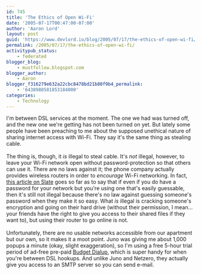 ```yaml
---
id: 745
title: 'The Ethics of Open Wi-Fi'
date: '2005-07-17T00:47:00-07:00'
author: 'Aaron Lord'
layout: post
guid: 'https://www.devlord.io/blog/2005/07/17/the-ethics-of-open-wi-fi/'
permalink: /2005/07/17/the-ethics-of-open-wi-fi/
activitypub_status:
    - federated
blogger_blog:
    - mustfollow.blogspot.com
blogger_author:
    - Aaron
blogger_f316279e632a22cbc8478bd21b80f9b4_permalink:
    - '6438988581853184000'
categories:
    - Technology
---
```


I'm between DSL services at the moment.  The one we had was turned off, and the new one we're getting has not been turned on yet.  But lately some people have been preaching to me about the supposed unethical nature of sharing internet access with Wi-Fi.  They say it's the same thing as stealing cable.<br /><br />The thing is, though, it <i>is</i> illegal to steal cable.  It's <i>not</i> illegal, however, to leave your Wi-Fi network open without password-protection so that others can use it.  There are no laws against it; the phone company actually provides wireless routers in order to <i>encourage</i> Wi-Fi networking.  In fact, <a href="http://slate.msn.com/id/2109941">this article on Slate</a> goes so far as to say that if even if you do have a password for your network but you're using one that's easily guessable, then it's still not illegal because there's no law against guessing someone's password when they make it so easy.  What <i>is</i> illegal is cracking someone's encryption and going on their hard drive (without their permission, I mean... your friends have the right to give you access to their shared files if they want to), but using their router to go online is not.<br /><br />Unfortunately, there are no usable networks accessible from our apartment but our own, so it makes it a moot point.  Juno was giving me about 1,000 popups a minute (okay, slight exaggeration), so I'm using a free 5-hour trial period of ad-free pre-paid <a href="http://www.budgetdialup.com/">Budget Dialup</a>, which is super handy for when you're between DSL hookups.  And unlike Juno and Netzero, they actually give you access to an SMTP server so you can send e-mail.<div class="blogger-post-footer"></div>